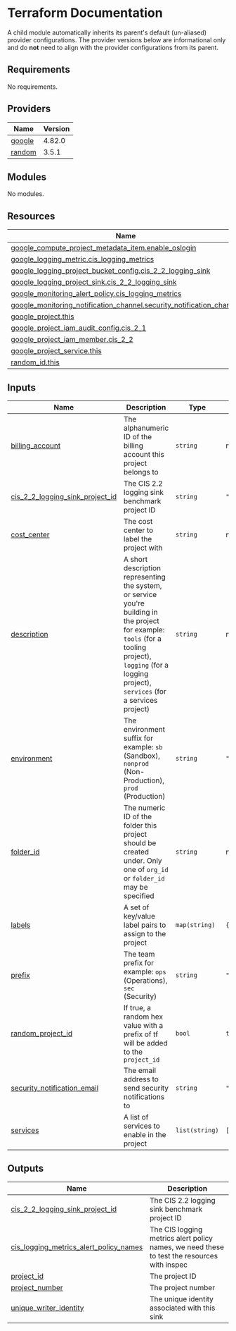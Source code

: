 # Terraform Documentation

A child module automatically inherits its parent's default (un-aliased) provider configurations. The provider versions below are informational only and do **not** need to align with the provider configurations from its parent.

<!-- BEGINNING OF PRE-COMMIT-TERRAFORM DOCS HOOK -->
## Requirements

No requirements.

## Providers

| Name | Version |
|------|---------|
| <a name="provider_google"></a> [google](#provider\_google) | 4.82.0 |
| <a name="provider_random"></a> [random](#provider\_random) | 3.5.1 |

## Modules

No modules.

## Resources

| Name | Type |
|------|------|
| [google_compute_project_metadata_item.enable_oslogin](https://registry.terraform.io/providers/hashicorp/google/latest/docs/resources/compute_project_metadata_item) | resource |
| [google_logging_metric.cis_logging_metrics](https://registry.terraform.io/providers/hashicorp/google/latest/docs/resources/logging_metric) | resource |
| [google_logging_project_bucket_config.cis_2_2_logging_sink](https://registry.terraform.io/providers/hashicorp/google/latest/docs/resources/logging_project_bucket_config) | resource |
| [google_logging_project_sink.cis_2_2_logging_sink](https://registry.terraform.io/providers/hashicorp/google/latest/docs/resources/logging_project_sink) | resource |
| [google_monitoring_alert_policy.cis_logging_metrics](https://registry.terraform.io/providers/hashicorp/google/latest/docs/resources/monitoring_alert_policy) | resource |
| [google_monitoring_notification_channel.security_notification_channel](https://registry.terraform.io/providers/hashicorp/google/latest/docs/resources/monitoring_notification_channel) | resource |
| [google_project.this](https://registry.terraform.io/providers/hashicorp/google/latest/docs/resources/project) | resource |
| [google_project_iam_audit_config.cis_2_1](https://registry.terraform.io/providers/hashicorp/google/latest/docs/resources/project_iam_audit_config) | resource |
| [google_project_iam_member.cis_2_2](https://registry.terraform.io/providers/hashicorp/google/latest/docs/resources/project_iam_member) | resource |
| [google_project_service.this](https://registry.terraform.io/providers/hashicorp/google/latest/docs/resources/project_service) | resource |
| [random_id.this](https://registry.terraform.io/providers/hashicorp/random/latest/docs/resources/id) | resource |

## Inputs

| Name | Description | Type | Default | Required |
|------|-------------|------|---------|:--------:|
| <a name="input_billing_account"></a> [billing\_account](#input\_billing\_account) | The alphanumeric ID of the billing account this project belongs to | `string` | n/a | yes |
| <a name="input_cis_2_2_logging_sink_project_id"></a> [cis\_2\_2\_logging\_sink\_project\_id](#input\_cis\_2\_2\_logging\_sink\_project\_id) | The CIS 2.2 logging sink benchmark project ID | `string` | `""` | no |
| <a name="input_cost_center"></a> [cost\_center](#input\_cost\_center) | The cost center to label the project with | `string` | n/a | yes |
| <a name="input_description"></a> [description](#input\_description) | A short description representing the system, or service you're building in the project for example: `tools` (for a tooling project), `logging` (for a logging project), `services` (for a services project) | `string` | n/a | yes |
| <a name="input_environment"></a> [environment](#input\_environment) | The environment suffix for example: `sb` (Sandbox), `nonprod` (Non-Production), `prod` (Production) | `string` | `"sb"` | no |
| <a name="input_folder_id"></a> [folder\_id](#input\_folder\_id) | The numeric ID of the folder this project should be created under. Only one of `org_id` or `folder_id` may be specified | `string` | n/a | yes |
| <a name="input_labels"></a> [labels](#input\_labels) | A set of key/value label pairs to assign to the project | `map(string)` | `{}` | no |
| <a name="input_prefix"></a> [prefix](#input\_prefix) | The team prefix for example: `ops` (Operations), `sec` (Security) | `string` | `"test"` | no |
| <a name="input_random_project_id"></a> [random\_project\_id](#input\_random\_project\_id) | If true, a random hex value with a prefix of tf will be added to the `project_id` | `bool` | `true` | no |
| <a name="input_security_notification_email"></a> [security\_notification\_email](#input\_security\_notification\_email) | The email address to send security notifications to | `string` | `"security@osinfra.io"` | no |
| <a name="input_services"></a> [services](#input\_services) | A list of services to enable in the project | `list(string)` | `[]` | no |

## Outputs

| Name | Description |
|------|-------------|
| <a name="output_cis_2_2_logging_sink_project_id"></a> [cis\_2\_2\_logging\_sink\_project\_id](#output\_cis\_2\_2\_logging\_sink\_project\_id) | The CIS 2.2 logging sink benchmark project ID |
| <a name="output_cis_logging_metrics_alert_policy_names"></a> [cis\_logging\_metrics\_alert\_policy\_names](#output\_cis\_logging\_metrics\_alert\_policy\_names) | The CIS logging metrics alert policy names, we need these to test the resources with inspec |
| <a name="output_project_id"></a> [project\_id](#output\_project\_id) | The project ID |
| <a name="output_project_number"></a> [project\_number](#output\_project\_number) | The project number |
| <a name="output_unique_writer_identity"></a> [unique\_writer\_identity](#output\_unique\_writer\_identity) | The unique identity associated with this sink |
<!-- END OF PRE-COMMIT-TERRAFORM DOCS HOOK -->
